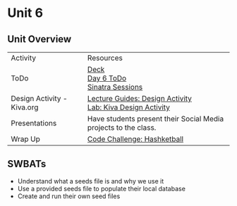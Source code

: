# Unit 6

## Unit Overview

<table>
    <tr>
        <td>Activity</td>
        <td>Resources</td>
    </tr>
    <tr>
        <td>ToDo</td>
        <td>
            <a href="https://docs.google.com/presentation/d/1ObqRhAXQtlBKtAaCUzOEKwRYSqEKCf-Uzuikm5rhMMU/edit?usp=sharing">Deck</a>
            <br>
            <a href="https://github.com/learn-co-curriculum/hs-advanced-software-engineering-day-6-todo">Day 6 ToDo</a><br>
            <a href="https://github.com/learn-co-curriculum/hs-sinatra-sessions">Sinatra Sessions</a>
        </td>
    </tr>
    <tr>
        <td>Design Activity - Kiva.org</td>
        <td>
            <a href="lectures/design-activity">Lecture Guides: Design Activity</a>
            <br>
            <a href="https://github.com/learn-co-curriculum/hs-designing-kiva">Lab: Kiva Design Activity</a>
            <br>
        </td>
    </tr>
    <tr>
        <td>Presentations</td>
        <td>
            Have students present their Social Media projects to the class. <br>
        </td>
    </tr>
    <tr>
        <td>Wrap Up</td>
        <td>
        <a href="https://github.com/learn-co-curriculum/hs-hashketball">Code Challenge: Hashketball</a>
        </td>
    </tr>
</table>


## SWBATs

+ Understand what a seeds file is and why we use it
+ Use a provided seeds file to populate their local database
+ Create and run their own seed files

